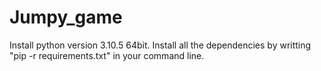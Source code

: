 # Jumpy_game
Install python version 3.10.5 64bit.
Install all the dependencies by writting "pip -r requirements.txt" in your command line.
